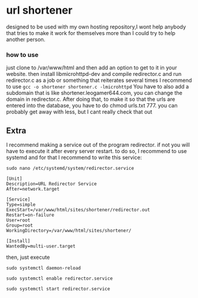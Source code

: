 # url shortener
designed to be used with my own hosting repository,I wont help anybody that tries to make it work for themselves more than I could try to help another person.
### how to use
just clone to /var/www/html and then add an option to get to it in your website.
then install libmicrohttpd-dev and compile redirector.c and run redirector.c as a job or something that reiterates several times
I recommend to use ```gcc -o shortener shortener.c -lmicrohttpd```
You have to also add a subdomain that is like shortener.leogamer644.com, you can change the domain in redirector.c. After doing that, to make it so that the urls are entered into the database, you have to do chmod urls.txt 777. you can probably get away with less, but I cant really check that out
## Extra
I recommend making a service out of the program redirector. if not you will have to execute it after every server restart. to do so, I recommend to use systemd and for that I recommend to write this service: 
```
sudo nano /etc/systemd/system/redirector.service

```
```
[Unit]
Description=URL Redirector Service
After=network.target

[Service]
Type=simple
ExecStart=/var/www/html/sites/shortener/redirector.out
Restart=on-failure
User=root
Group=root
WorkingDirectory=/var/www/html/sites/shortener/

[Install]
WantedBy=multi-user.target
```
then, just execute 
```
sudo systemctl daemon-reload
```
```
sudo systemctl enable redirector.service
```
```
sudo systemctl start redirector.service
```
